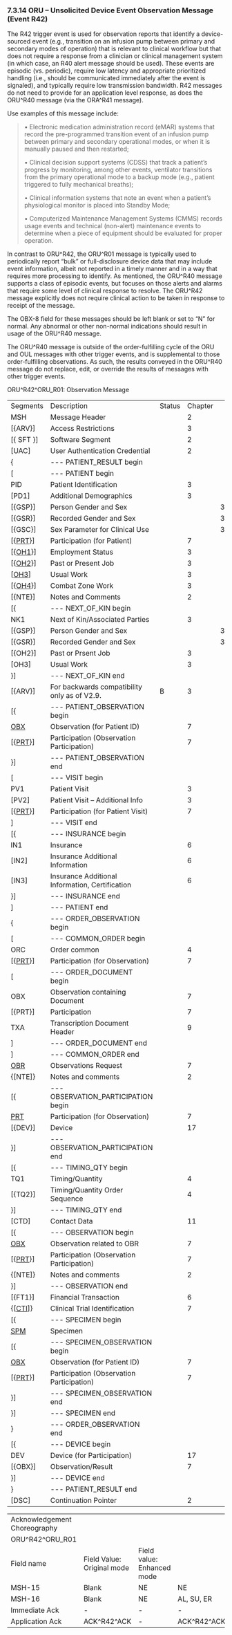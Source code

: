 ### 7.3.14 ORU – Unsolicited Device Event Observation Message (Event R42) 

The R42 trigger event is used for observation reports that identify a device-sourced event (e.g., transition on an infusion pump between primary and secondary modes of operation) that is relevant to clinical workflow but that does not require a response from a clinician or clinical management system (in which case, an R40 alert message should be used). These events are episodic (vs. periodic), require low latency and appropriate prioritized handling (i.e., should be communicated immediately after the event is signaled), and typically require low transmission bandwidth. R42 messages do not need to provide for an application level response, as does the ORU^R40 message (via the ORA^R41 message).

Use examples of this message include:

> • Electronic medication administration record (eMAR) systems that record the pre-programmed transition event of an infusion pump between primary and secondary operational modes, or when it is manually paused and then restarted;
>
> • Clinical decision support systems (CDSS) that track a patient’s progress by monitoring, among other events, ventilator transitions from the primary operational mode to a backup mode (e.g., patient triggered to fully mechanical breaths);
>
> • Clinical information systems that note an event when a patient’s physiological monitor is placed into Standby Mode;
>
> • Computerized Maintenance Management Systems (CMMS) records usage events and technical (non-alert) maintenance events to determine when a piece of equipment should be evaluated for proper operation.

In contrast to ORU^R42, the ORU^R01 message is typically used to periodically report “bulk” or full-disclosure device data that may include event information, albeit not reported in a timely manner and in a way that requires more processing to identify. As mentioned, the ORU^R40 message supports a class of episodic events, but focuses on those alerts and alarms that require some level of clinical response to resolve. The ORU^R42 message explicitly does not require clinical action to be taken in response to receipt of the message.

The OBX-8 field for these messages should be left blank or set to “N” for normal. Any abnormal or other non-normal indications should result in usage of the ORU^R40 message.

The ORU^R40 message is outside of the order-fulfilling cycle of the ORU and OUL messages with other trigger events, and is supplemental to those order-fulfilling observations. As such, the results conveyed in the ORU^R40 message do not replace, edit, or override the results of messages with other trigger events.

ORU^R42^ORU_R01: Observation Message

|     |     |     |     |     |     |
| --- | --- | --- | --- | --- | --- |
| Segments | Description | Status | Chapter |  |  |
| MSH | Message Header |  | 2 |  |  |
| [\{ARV}] | Access Restrictions |  | 3 |  |  |
| [\{ SFT }] | Software Segment |  | 2 |  |  |
| [UAC] | User Authentication Credential |  | 2 |  |  |
| \{ | --- PATIENT_RESULT begin |  |  |  |  |
| [ | --- PATIENT begin |  |  |  |  |
| PID | Patient Identification |  | 3 |  |  |
| [PD1] | Additional Demographics |  | 3 |  |  |
| [\{GSP}] | Person Gender and Sex |  |  | 3 |  |
| [\{GSR}] | Recorded Gender and Sex |  |  | 3 |  |
| [\{GSC}] | Sex Parameter for Clinical Use |  |  | 3 |  |
| [\{[PRT](#prt-participation-information-segment)}] | Participation (for Patient) |  | 7 |  |  |
| [\{[OH1](#OH1)}] | Employment Status |  | 3 |  |  |
| [\{[OH2](#OH2)}] | Past or Present Job |  | 3 |  |  |
| [[OH3](#OH3)] | Usual Work |  | 3 |  |  |
| [\{[OH4](#OH4)}] | Combat Zone Work |  | 3 |  |  |
| [\{NTE}] | Notes and Comments |  | 2 |  |  |
| [\{ | --- NEXT_OF_KIN begin |  |  |  |  |
| NK1 | Next of Kin/Associated Parties |  | 3 |  |  |
| [\{GSP}] | Person Gender and Sex |  |  | 3 |  |
| [\{GSR}] | Recorded Gender and Sex |  |  | 3 |  |
| [\{OH2}] | Past or Prsent Job |  | 3 |  |  |
| [OH3] | Usual Work |  | 3 |  |  |
| }] | --- NEXT_OF_KIN end |  |  |  |  |
| [\{ARV}] | For backwards compatibility only as of V2.9. | B | 3 |  |  |
| [\{ | --- PATIENT_OBSERVATION begin |  |  |  |  |
| [OBX](#obx-observationresult-segment) | Observation (for Patient ID) |  | 7 |  |  |
| [\{[PRT](#prt-participation-information-segment)}] | Participation (Observation Participation) |  | 7 |  |  |
| }] | --- PATIENT_OBSERVATION end |  |  |  |  |
| [ | --- VISIT begin |  |  |  |  |
| PV1 | Patient Visit |  | 3 |  |  |
| [PV2] | Patient Visit – Additional Info |  | 3 |  |  |
| [\{[PRT](#prt-participation-information-segment)}] | Participation (for Patient Visit) |  | 7 |  |  |
| ] | --- VISIT end |  |  |  |  |
| [\{ | --- INSURANCE begin |  |  |  |  |
| IN1 | Insurance |  | 6 |  |  |
| [IN2] | Insurance Additional Information |  | 6 |  |  |
| [IN3] | Insurance Additional Information, Certification |  | 6 |  |  |
| }] | --- INSURANCE end |  |  |  |  |
| ] | --- PATIENT end |  |  |  |  |
| \{ | --- ORDER_OBSERVATION begin |  |  |  |  |
| [ | --- COMMON_ORDER begin |  |  |  |  |
| ORC | Order common |  | 4 |  |  |
| [\{[PRT](#prt-participation-information-segment)}] | Participation (for Observation) |  | 7 |  |  |
| [ | --- ORDER_DOCUMENT begin |  |  |  |  |
| OBX | Observation containing Document |  | 7 |  |  |
| [\{PRT}] | Participation |  | 7 |  |  |
| TXA | Transcription Document Header |  | 9 |  |  |
| ] | --- ORDER_DOCUMENT end |  |  |  |  |
| ] | --- COMMON_ORDER end |  |  |  |  |
| [OBR](#OBR) | Observations Request |  | 7 |  |  |
| \{[NTE]} | Notes and comments |  | 2 |  |  |
| [\{ | --- OBSERVATION_PARTICIPATION begin |  |  |  |  |
| [PRT](#prt-participation-information-segment) | Participation (for Observation) |  | 7 |  |  |
| [\{DEV}] | Device |  | 17 |  |  |
| }] | --- OBSERVATION_PARTICIPATION end |  |  |  |  |
| [\{ | --- TIMING_QTY begin |  |  |  |  |
| TQ1 | Timing/Quantity |  | 4 |  |  |
| [\{TQ2}] | Timing/Quantity Order Sequence |  | 4 |  |  |
| }] | --- TIMING_QTY end |  |  |  |  |
| [CTD] | Contact Data |  | 11 |  |  |
| [\{ | --- OBSERVATION begin |  |  |  |  |
| [OBX](#OBX) | Observation related to OBR |  | 7 |  |  |
| [\{[PRT](#prt-participation-information-segment)}] | Participation (Observation Participation) |  | 7 |  |  |
| \{[NTE]} | Notes and comments |  | 2 |  |  |
| }] | --- OBSERVATION end |  |  |  |  |
| [\{FT1}] | Financial Transaction |  | 6 |  |  |
| \{[[CTI](#CTI)]} | Clinical Trial Identification |  | 7 |  |  |
| [\{ | --- SPECIMEN begin |  |  |  |  |
| [SPM](#SPM) | Specimen |  |  |  |  |
| [\{ | --- SPECIMEN_OBSERVATION begin |  |  |  |  |
| [OBX](#OBX) | Observation (for Patient ID) |  | 7 |  |  |
| [\{[PRT](#prt-participation-information-segment)}] | Participation (Observation Participation) |  | 7 |  |  |
| }] | --- SPECIMEN_OBSERVATION end |  |  |  |  |
| }] | --- SPECIMEN end |  |  |  |  |
| } | --- ORDER_OBSERVATION end |  |  |  |  |
| [\{ | --- DEVICE begin |  |  |  |  |
| DEV | Device (for Participation) |  | 17 |  |  |
| [\{OBX}] | Observation/Result |  | 7 |  |  |
| }] | --- DEVICE end |  |  |  |  |
| } | --- PATIENT_RESULT end |  |  |  |  |
| [DSC] | Continuation Pointer |  | 2 |  |  |

|     |     |     |     |     |
| --- | --- | --- | --- | --- |
| Acknowledgement Choreography |  |  |  |  |
| ORU^R42^ORU_R01 |  |  |  |  |
| Field name | Field Value: Original mode | Field value: Enhanced mode |  |  |
| MSH-15 | Blank | NE | NE | AL, SU, ER |
| MSH-16 | Blank | NE | AL, SU, ER | AL, SU, ER |
| Immediate Ack | - | - | - | ACK^R42^ACK |
| Application Ack | ACK^R42^ACK | - | ACK^R42^ACK | ACK^R42^ACK |
